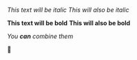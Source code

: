 *This text will be italic*
_This will also be italic_

**This text will be bold**
__This will also be bold__

_You **can** combine them_

🎊
